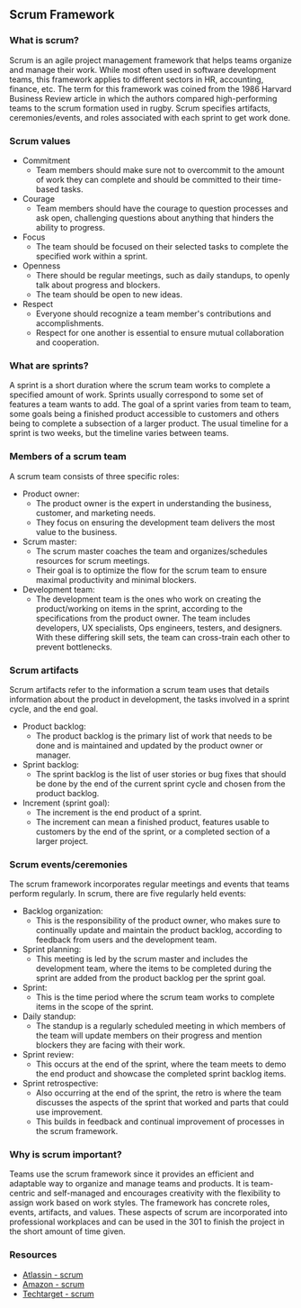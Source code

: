 ## Scrum Framework

### What is scrum?
Scrum is an agile project management framework that helps teams organize and manage their work. While most often used in software development teams, this framework applies to different sectors in HR, accounting, finance, etc. The term for this framework was coined from the 1986 Harvard Business Review article in which the authors compared high-performing teams to the scrum formation used in rugby. Scrum specifies artifacts, ceremonies/events, and roles associated with each sprint to get work done. 

### Scrum values
- Commitment
    - Team members should make sure not to overcommit to the amount of work they can complete and should be committed to their time-based tasks.
- Courage
    - Team members should have the courage to question processes and ask open, challenging questions about anything that hinders the ability to progress.
- Focus
    - The team should be focused on their selected tasks to complete the specified work within a sprint.
- Openness
    - There should be regular meetings, such as daily standups, to openly talk about progress and blockers.
    - The team should be open to new ideas.
- Respect
    - Everyone should recognize a team member's contributions and accomplishments. 
    - Respect for one another is essential to ensure mutual collaboration and cooperation.

### What are sprints?
A sprint is a short duration where the scrum team works to complete a specified amount of work. Sprints usually correspond to some set of features a team wants to add. The goal of a sprint varies from team to team, some goals being a finished product accessible to customers and others being to complete a subsection of a larger product. The usual timeline for a sprint is two weeks, but the timeline varies between teams. 

### Members of a scrum team
A scrum team consists of three specific roles:
- Product owner:
    - The product owner is the expert in understanding the business, customer, and marketing needs.
    - They focus on ensuring the development team delivers the most value to the business.
- Scrum master:
    - The scrum master coaches the team and organizes/schedules resources for scrum meetings. 
    - Their goal is to optimize the flow for the scrum team to ensure maximal productivity and minimal blockers.
- Development team:
    - The development team is the ones who work on creating the product/working on items in the sprint, according to the specifications from the product owner. 
    The team includes developers, UX specialists, Ops engineers, testers, and designers. 
    With these differing skill sets, the team can cross-train each other to prevent bottlenecks.

### Scrum artifacts
Scrum artifacts refer to the information a scrum team uses that details information about the product in development, the tasks involved in a sprint cycle, and the end goal. 
- Product backlog:
    - The product backlog is the primary list of work that needs to be done and is maintained and updated by the product owner or manager.
- Sprint backlog:
    - The sprint backlog is the list of user stories or bug fixes that should be done by the end of the current sprint cycle and chosen from the product backlog.
- Increment (sprint goal):
    - The increment is the end product of a sprint. 
    - The increment can mean a finished product, features usable to customers by the end of the sprint, or a completed section of a larger project.

### Scrum events/ceremonies
The scrum framework incorporates regular meetings and events that teams perform regularly. In scrum, there are five regularly held events:
- Backlog organization:
    - This is the responsibility of the product owner, who makes sure to continually update and maintain the product backlog, according to feedback from users and the development team.
- Sprint planning:
    - This meeting is led by the scrum master and includes the development team, where the items to be completed during the sprint are added from the product backlog per the sprint goal.
- Sprint:
    - This is the time period where the scrum team works to complete items in the scope of the sprint.
- Daily standup:
    - The standup is a regularly scheduled meeting in which members of the team will update members on their progress and mention blockers they are facing with their work.
- Sprint review:
    - This occurs at the end of the sprint, where the team meets to demo the end product and showcase the completed sprint backlog items.
- Sprint retrospective: 
    - Also occurring at the end of the sprint, the retro is where the team discusses the aspects of the sprint that worked and parts that could use improvement.
    - This builds in feedback and continual improvement of processes in the scrum framework.

### Why is scrum important?
Teams use the scrum framework since it provides an efficient and adaptable way to organize and manage teams and products. It is team-centric and self-managed and encourages creativity with the flexibility to assign work based on work styles. The framework has concrete roles, events, artifacts, and values. These aspects of scrum are incorporated into professional workplaces and can be used in the 301 to finish the project in the short amount of time given. 

### Resources
- [Atlassin - scrum](https://www.atlassian.com/agile/scrum)
- [Amazon - scrum](https://aws.amazon.com/what-is/scrum/)
- [Techtarget - scrum](https://www.techtarget.com/searchsoftwarequality/definition/Scrum)
